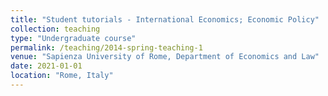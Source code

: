 ```yaml
---
title: "Student tutorials - International Economics; Economic Policy"
collection: teaching
type: "Undergraduate course"
permalink: /teaching/2014-spring-teaching-1
venue: "Sapienza University of Rome, Department of Economics and Law"
date: 2021-01-01
location: "Rome, Italy"
---
```

